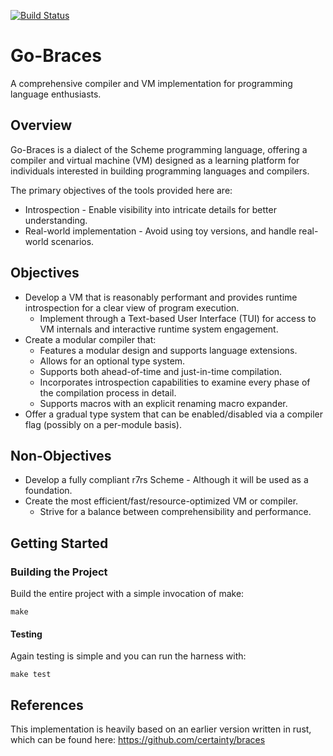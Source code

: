 [![Build Status](https://github.com/certainty/go-braces/actions/workflows/ci.yml/badge.svg?branch=main)](https://github.com/certainty/go-braces/actions/workflows/ci.yml)

# Go-Braces
A comprehensive compiler and VM implementation for programming language enthusiasts.

## Overview

Go-Braces is a dialect of the Scheme programming language, offering a compiler and virtual machine (VM) designed as a learning platform for individuals interested in building programming languages and compilers.

The primary objectives of the tools provided here are:

* Introspection - Enable visibility into intricate details for better understanding.
* Real-world implementation - Avoid using toy versions, and handle real-world scenarios.

## Objectives

* Develop a VM that is reasonably performant and provides runtime introspection for a clear view of program execution.
  * Implement through a Text-based User Interface (TUI) for access to VM internals and interactive runtime system engagement.
* Create a modular compiler that:
  * Features a modular design and supports language extensions.
  * Allows for an optional type system.
  * Supports both ahead-of-time and just-in-time compilation.
  * Incorporates introspection capabilities to examine every phase of the compilation process in detail.
  * Supports macros with an explicit renaming macro expander.
* Offer a gradual type system that can be enabled/disabled via a compiler flag (possibly on a per-module basis).

## Non-Objectives

* Develop a fully compliant r7rs Scheme - Although it will be used as a foundation.
* Create the most efficient/fast/resource-optimized VM or compiler.
  * Strive for a balance between comprehensibility and performance.

## Getting Started

### Building the Project

Build the entire project with a simple invocation of make:

```
make
```

#### Testing

Again testing is simple and you can run the harness with:

```
make test
```

## References

This implementation is heavily based on an earlier version written in rust, which can be found here: https://github.com/certainty/braces
